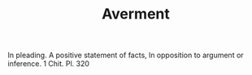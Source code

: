 ---
title: Averment
permalink: "/definitions/averment.html"
body: In pleading. A positive statement of facts, ln opposition to argument or inference.
  1 Chit. Pl. 320
published_at: '2018-07-07'
layout: post
---